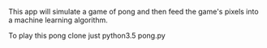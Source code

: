 This app will simulate a game of pong and then feed the game's pixels into a machine learning algorithm.

To play this pong clone just python3.5 pong.py

